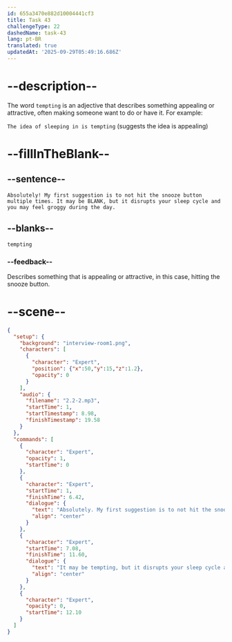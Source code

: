```yaml
---
id: 655a3470e882d10004441cf3
title: Task 43
challengeType: 22
dashedName: task-43
lang: pt-BR
translated: true
updatedAt: '2025-09-29T05:49:16.686Z'
---
```


<!--
AUDIO REFERENCE: 
Expert: Absolutely! My first suggestion is to not hit the snooze button multiple times. It may be tempting, but it disrupts your sleep cycle and you may feel groggy during the day.
-->

# --description--

The word `tempting` is an adjective that describes something appealing or attractive, often making someone want to do or have it. For example:

`The idea of sleeping in is tempting` (suggests the idea is appealing)

# --fillInTheBlank--

## --sentence--

`Absolutely! My first suggestion is to not hit the snooze button multiple times. It may be BLANK, but it disrupts your sleep cycle and you may feel groggy during the day.`

## --blanks--

`tempting`

### --feedback--

Describes something that is appealing or attractive, in this case, hitting the snooze button.

# --scene--

```json
{
  "setup": {
    "background": "interview-room1.png",
    "characters": [
      {
        "character": "Expert",
        "position": {"x":50,"y":15,"z":1.2},
        "opacity": 0
      }
    ],
    "audio": {
      "filename": "2.2-2.mp3",
      "startTime": 1,
      "startTimestamp": 8.98,
      "finishTimestamp": 19.58
    }
  },
  "commands": [
    {
      "character": "Expert",
      "opacity": 1,
      "startTime": 0
    },
    {
      "character": "Expert",
      "startTime": 1,
      "finishTime": 6.42,
      "dialogue": {
        "text": "Absolutely. My first suggestion is to not hit the snooze button multiple times.",
        "align": "center"
      }
    },
    {
      "character": "Expert",
      "startTime": 7.08,
      "finishTime": 11.60,
      "dialogue": {
        "text": "It may be tempting, but it disrupts your sleep cycle and you may feel groggy during the day.",
        "align": "center"
      }
    },
    {
      "character": "Expert",
      "opacity": 0,
      "startTime": 12.10
    }
  ]
}
```

